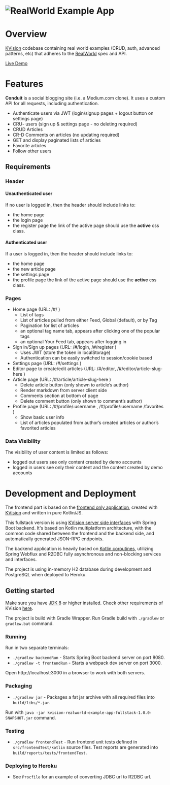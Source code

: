 # ![RealWorld Example App](kvision-logo.png)

# Overview
[KVision](https://kvision.io) codebase containing real world examples (CRUD, auth, advanced patterns, etc) that adheres to the [RealWorld](https://github.com/gothinkster/realworld) spec and API.

[Live Demo](https://centelha-hackathon-234ada9968a7.herokuapp.com/)

# Features
**Conduit** is a social blogging site (i.e. a Medium.com clone). It uses a custom API for all requests, including authentication.

- Authenticate users via JWT (login/signup pages + logout button on settings page)
- CRU- users (sign up & settings page - no deleting required)
- CRUD Articles
- CR-D Comments on articles (no updating required)
- GET and display paginated lists of articles
- Favorite articles
- Follow other users

## Requirements
### Header
#### Unauthenticated user
If no user is logged in, then the header should include links to:

- the home page
- the login page
- the register page
the link of the active page should use the **active** css class.

#### Authenticated user
If a user is logged in, then the header should include links to:

- the home page
- the new article page
- the settings page
- the profile page
the link of the active page should use the **active** css class.

### Pages
- Home page (URL: /#/ )
  - List of tags
  - List of articles pulled from either Feed, Global (default), or by Tag
  - Pagination for list of articles
  - an optional tag name tab, appears after clicking one of the popular tags
  - an optional Your Feed tab, appears after logging in
- Sign in/Sign up pages (URL: /#/login, /#/register )
  - Uses JWT (store the token in localStorage)
  - Authentication can be easily switched to session/cookie based
- Settings page (URL: /#/settings )
- Editor page to create/edit articles (URL: /#/editor, /#/editor/article-slug-here )
- Article page (URL: /#/article/article-slug-here )
  - Delete article button (only shown to article’s author)
  - Render markdown from server client side
  - Comments section at bottom of page
  - Delete comment button (only shown to comment’s author)
- Profile page (URL: /#/profile/:username , /#/profile/:username /favorites )
  - Show basic user info
  - List of articles populated from author’s created articles or author’s favorited articles

### Data Visibility
The visibility of user content is limited as follows:
- logged out users see only content created by demo accounts
- logged in users see only their content and the content created by demo accounts

# Development and Deployment

The frontend part is based on the [frontend only application](https://github.com/rjaros/kvision-realworld-example-app), created with [KVision](https://kvision.io) and written in pure Kotlin/JS.

This fullstack version is using [KVision server side interfaces](https://kvision.gitbook.io/kvision-guide/part-3-server-side-interface) with Spring Boot backend. It's based on Kotlin multiplatform architecture, with the common code
shared between the frontend and the backend side, and automatically generated JSON-RPC endpoints. 

The backend application is heavily based on [Kotlin coroutines](https://github.com/Kotlin/kotlinx.coroutines), 
utilizing Spring Webflux and R2DBC fully asynchronous and non-blocking services and interfaces.

The project is using in-memory H2 database during development and PostgreSQL when deployed to Heroku.

## Getting started

Make sure you have [JDK 8](https://openjdk.java.net/) or higher installed. Check other requirements of KVision [here](https://kvision.gitbook.io/kvision-guide/part-1-fundamentals/setting-up).

The project is build with Gradle Wrapper. Run Gradle build with `./gradlew` or `gradlew.bat` command.

### Running
Run in two separate terminals:
* `./gradlew backendRun` - Starts Spring Boot backend server on port 8080. 
* `./gradlew -t frontendRun` - Starts a webpack dev server on port 3000. 

Open http://localhost:3000 in a browser to work with both servers.

### Packaging
* `./gradlew jar` - Packages a fat jar archive with all required files into `build/libs/*.jar`. 

Run with `java -jar kvision-realworld-example-app-fullstack-1.0.0-SNAPSHOT.jar` command.

### Testing

* `./gradlew frontendTest` - Run frontend unit tests defined in `src/frontendTest/kotlin` source files. Test reports are generated into `build/reports/tests/frontendTest`.

### Deploying to Heroku

* See `Procfile` for an example of converting JDBC url to R2DBC url.
